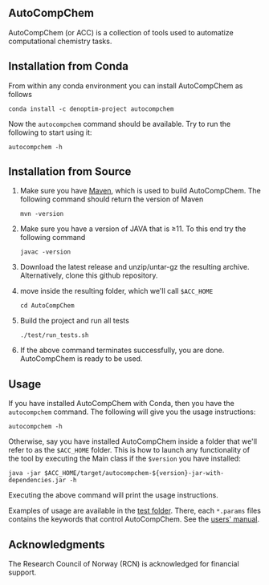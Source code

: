 ## AutoCompChem
AutoCompChem (or ACC) is a collection of tools used to automatize computational chemistry tasks.

## Installation from Conda
From within any conda environment you can install AutoCompChem as follows
```
conda install -c denoptim-project autocompchem
```
Now the `autocompchem` command should be available. Try to run the following to start using it:
```
autocompchem -h
```

## Installation from Source
1) Make sure you have [Maven](https://maven.apache.org/), which is used to build AutoCompChem. The following command should return the version of Maven
    ```
    mvn -version
    ```
2) Make sure you have a version of JAVA that is &ge;11. To this end try the following command
    ```
    javac -version
    ```
3) Download the latest release and unzip/untar-gz the resulting archive. Alternatively, clone this github repository.

4) move inside the resulting folder, which we'll call `$ACC_HOME`
    ```
    cd AutoCompChem
    ```
5) Build the project and run all tests
    ```
    ./test/run_tests.sh
    ```
6) If the above command terminates successfully, you are done. AutoCompChem is ready to be used.

## Usage
If you have installed AutoCompChem with Conda, then you have the `autocompchem` command. The following will give you the usage instructions:
```
autocompchem -h
```

Otherwise, say you have installed AutoCompChem inside a folder that we'll refer to as the `$ACC_HOME` folder. This is how to launch any functionality of the tool by executing the Main class if the `$version` you have installed:

    java -jar $ACC_HOME/target/autocompchem-${version}-jar-with-dependencies.jar -h

Executing the above command will print the usage instructions.

Examples of usage are available in the [test folder](test). There, each `*.params` files contains the keywords that control AutoCompChem. See the [users' manual](https://htmlpreview.github.io/?https://github.com/denoptim-project/AutoCompChem/blob/making_conda_package/doc/user_manual.html).


## Acknowledgments
The Research Council of Norway (RCN) is acknowledged for financial support.
